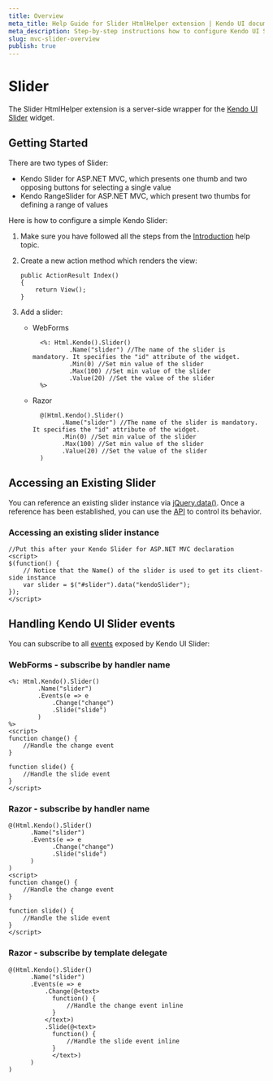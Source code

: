 ```yaml
---
title: Overview
meta_title: Help Guide for Slider HtmlHelper extension | Kendo UI documentation
meta_description: Step-by-step instructions how to configure Kendo UI Slider for ASP.NET MVC widget and add Slider HtmlHelper extension.
slug: mvc-slider-overview
publish: true
---
```


# Slider

The Slider HtmlHelper extension is a server-side wrapper for the&nbsp;[Kendo UI Slider](http://docs.kendoui.com/api/web/slider)&nbsp;widget.

## Getting Started

There are two types of Slider:

*   Kendo Slider for ASP.NET MVC, which presents one thumb and two opposing buttons for selecting a single value
*   Kendo RangeSlider for ASP.NET MVC, which present two thumbs for defining a range of values

Here is how to configure a simple Kendo Slider:

1.  Make sure you have followed all the steps from the [Introduction](http://docs.kendoui.com/getting-started/using-kendo-with/aspnet-mvc/introduction) help topic.

2.  Create a new action method which renders the view:

        public ActionResult Index()
        {
            return View();
        }
3.  Add a slider:
    - WebForms

            <%: Html.Kendo().Slider()
                    .Name("slider") //The name of the slider is mandatory. It specifies the "id" attribute of the widget.
                    .Min(0) //Set min value of the slider
                    .Max(100) //Set min value of the slider
                    .Value(20) //Set the value of the slider
            %>
    - Razor

            @(Html.Kendo().Slider()
                  .Name("slider") //The name of the slider is mandatory. It specifies the "id" attribute of the widget.
                  .Min(0) //Set min value of the slider
                  .Max(100) //Set min value of the slider
                  .Value(20) //Set the value of the slider
            )

## Accessing an Existing Slider

You can reference an existing slider instance via [jQuery.data()](http://api.jquery.com/jQuery.data/).
Once a reference has been established, you can use the [API](http://docs.kendoui.com/api/web/slider#methods) to control its behavior.

### Accessing an existing slider instance

    //Put this after your Kendo Slider for ASP.NET MVC declaration
    <script>
    $(function() {
        // Notice that the Name() of the slider is used to get its client-side instance
        var slider = $("#slider").data("kendoSlider");
    });
    </script>


## Handling Kendo UI Slider events

You can subscribe to all [events](http://docs.kendoui.com/api/web/slider#events) exposed by Kendo UI Slider:

### WebForms - subscribe by handler name

    <%: Html.Kendo().Slider()
            .Name("slider")
            .Events(e => e
                .Change("change")
                .Slide("slide")
            )
    %>
    <script>
    function change() {
        //Handle the change event
    }

    function slide() {
        //Handle the slide event
    }
    </script>


### Razor - subscribe by handler name

    @(Html.Kendo().Slider()
          .Name("slider")
          .Events(e => e
                .Change("change")
                .Slide("slide")
          )
    )
    <script>
    function change() {
        //Handle the change event
    }

    function slide() {
        //Handle the slide event
    }
    </script>


### Razor - subscribe by template delegate

    @(Html.Kendo().Slider()
          .Name("slider")
          .Events(e => e
              .Change(@<text>
                function() {
                    //Handle the change event inline
                }
              </text>)
              .Slide(@<text>
                function() {
                    //Handle the slide event inline
                }
                </text>)
          )
    )

 
